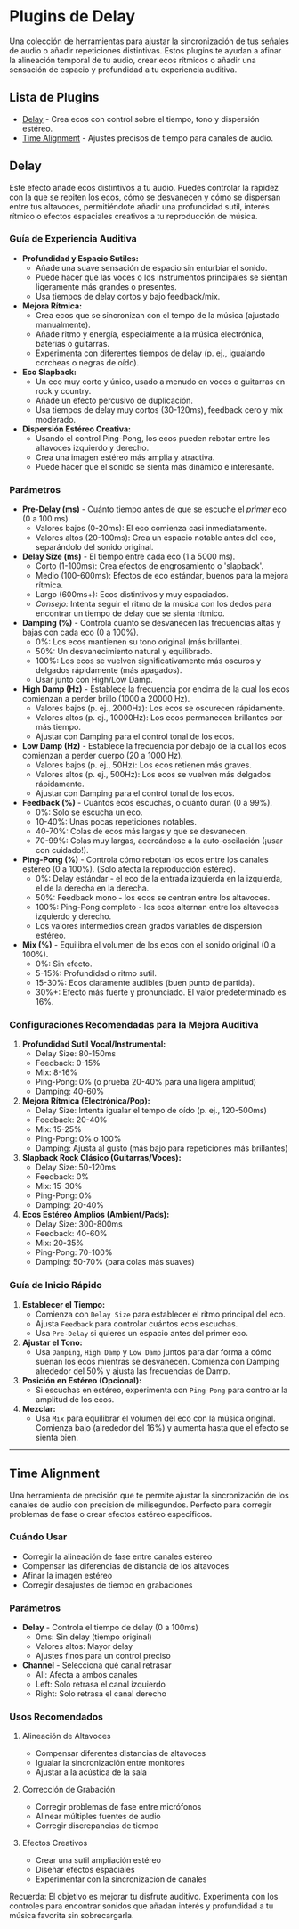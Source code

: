 # Plugins de Delay

Una colección de herramientas para ajustar la sincronización de tus señales de audio o añadir repeticiones distintivas. Estos plugins te ayudan a afinar la alineación temporal de tu audio, crear ecos rítmicos o añadir una sensación de espacio y profundidad a tu experiencia auditiva.

## Lista de Plugins

- [Delay](#delay) - Crea ecos con control sobre el tiempo, tono y dispersión estéreo.
- [Time Alignment](#time-alignment) - Ajustes precisos de tiempo para canales de audio.

## Delay

Este efecto añade ecos distintivos a tu audio. Puedes controlar la rapidez con la que se repiten los ecos, cómo se desvanecen y cómo se dispersan entre tus altavoces, permitiéndote añadir una profundidad sutil, interés rítmico o efectos espaciales creativos a tu reproducción de música.

### Guía de Experiencia Auditiva

- **Profundidad y Espacio Sutiles:**
  - Añade una suave sensación de espacio sin enturbiar el sonido.
  - Puede hacer que las voces o los instrumentos principales se sientan ligeramente más grandes o presentes.
  - Usa tiempos de delay cortos y bajo feedback/mix.
- **Mejora Rítmica:**
  - Crea ecos que se sincronizan con el tempo de la música (ajustado manualmente).
  - Añade ritmo y energía, especialmente a la música electrónica, baterías o guitarras.
  - Experimenta con diferentes tiempos de delay (p. ej., igualando corcheas o negras de oído).
- **Eco Slapback:**
  - Un eco muy corto y único, usado a menudo en voces o guitarras en rock y country.
  - Añade un efecto percusivo de duplicación.
  - Usa tiempos de delay muy cortos (30-120ms), feedback cero y mix moderado.
- **Dispersión Estéreo Creativa:**
  - Usando el control Ping-Pong, los ecos pueden rebotar entre los altavoces izquierdo y derecho.
  - Crea una imagen estéreo más amplia y atractiva.
  - Puede hacer que el sonido se sienta más dinámico e interesante.

### Parámetros

- **Pre-Delay (ms)** - Cuánto tiempo antes de que se escuche el *primer* eco (0 a 100 ms).
  - Valores bajos (0-20ms): El eco comienza casi inmediatamente.
  - Valores altos (20-100ms): Crea un espacio notable antes del eco, separándolo del sonido original.
- **Delay Size (ms)** - El tiempo entre cada eco (1 a 5000 ms).
  - Corto (1-100ms): Crea efectos de engrosamiento o 'slapback'.
  - Medio (100-600ms): Efectos de eco estándar, buenos para la mejora rítmica.
  - Largo (600ms+): Ecos distintivos y muy espaciados.
  - *Consejo:* Intenta seguir el ritmo de la música con los dedos para encontrar un tiempo de delay que se sienta rítmico.
- **Damping (%)** - Controla cuánto se desvanecen las frecuencias altas y bajas con cada eco (0 a 100%).
  - 0%: Los ecos mantienen su tono original (más brillante).
  - 50%: Un desvanecimiento natural y equilibrado.
  - 100%: Los ecos se vuelven significativamente más oscuros y delgados rápidamente (más apagados).
  - Usar junto con High/Low Damp.
- **High Damp (Hz)** - Establece la frecuencia por encima de la cual los ecos comienzan a perder brillo (1000 a 20000 Hz).
  - Valores bajos (p. ej., 2000Hz): Los ecos se oscurecen rápidamente.
  - Valores altos (p. ej., 10000Hz): Los ecos permanecen brillantes por más tiempo.
  - Ajustar con Damping para el control tonal de los ecos.
- **Low Damp (Hz)** - Establece la frecuencia por debajo de la cual los ecos comienzan a perder cuerpo (20 a 1000 Hz).
  - Valores bajos (p. ej., 50Hz): Los ecos retienen más graves.
  - Valores altos (p. ej., 500Hz): Los ecos se vuelven más delgados rápidamente.
  - Ajustar con Damping para el control tonal de los ecos.
- **Feedback (%)** - Cuántos ecos escuchas, o cuánto duran (0 a 99%).
  - 0%: Solo se escucha un eco.
  - 10-40%: Unas pocas repeticiones notables.
  - 40-70%: Colas de ecos más largas y que se desvanecen.
  - 70-99%: Colas muy largas, acercándose a la auto-oscilación (¡usar con cuidado!).
- **Ping-Pong (%)** - Controla cómo rebotan los ecos entre los canales estéreo (0 a 100%). (Solo afecta la reproducción estéreo).
  - 0%: Delay estándar - el eco de la entrada izquierda en la izquierda, el de la derecha en la derecha.
  - 50%: Feedback mono - los ecos se centran entre los altavoces.
  - 100%: Ping-Pong completo - los ecos alternan entre los altavoces izquierdo y derecho.
  - Los valores intermedios crean grados variables de dispersión estéreo.
- **Mix (%)** - Equilibra el volumen de los ecos con el sonido original (0 a 100%).
  - 0%: Sin efecto.
  - 5-15%: Profundidad o ritmo sutil.
  - 15-30%: Ecos claramente audibles (buen punto de partida).
  - 30%+: Efecto más fuerte y pronunciado. El valor predeterminado es 16%.

### Configuraciones Recomendadas para la Mejora Auditiva

1.  **Profundidad Sutil Vocal/Instrumental:**
    - Delay Size: 80-150ms
    - Feedback: 0-15%
    - Mix: 8-16%
    - Ping-Pong: 0% (o prueba 20-40% para una ligera amplitud)
    - Damping: 40-60%
2.  **Mejora Rítmica (Electrónica/Pop):**
    - Delay Size: Intenta igualar el tempo de oído (p. ej., 120-500ms)
    - Feedback: 20-40%
    - Mix: 15-25%
    - Ping-Pong: 0% o 100%
    - Damping: Ajusta al gusto (más bajo para repeticiones más brillantes)
3.  **Slapback Rock Clásico (Guitarras/Voces):**
    - Delay Size: 50-120ms
    - Feedback: 0%
    - Mix: 15-30%
    - Ping-Pong: 0%
    - Damping: 20-40%
4.  **Ecos Estéreo Amplios (Ambient/Pads):**
    - Delay Size: 300-800ms
    - Feedback: 40-60%
    - Mix: 20-35%
    - Ping-Pong: 70-100%
    - Damping: 50-70% (para colas más suaves)

### Guía de Inicio Rápido

1.  **Establecer el Tiempo:**
    - Comienza con `Delay Size` para establecer el ritmo principal del eco.
    - Ajusta `Feedback` para controlar cuántos ecos escuchas.
    - Usa `Pre-Delay` si quieres un espacio antes del primer eco.
2.  **Ajustar el Tono:**
    - Usa `Damping`, `High Damp` y `Low Damp` juntos para dar forma a cómo suenan los ecos mientras se desvanecen. Comienza con Damping alrededor del 50% y ajusta las frecuencias de Damp.
3.  **Posición en Estéreo (Opcional):**
    - Si escuchas en estéreo, experimenta con `Ping-Pong` para controlar la amplitud de los ecos.
4.  **Mezclar:**
    - Usa `Mix` para equilibrar el volumen del eco con la música original. Comienza bajo (alrededor del 16%) y aumenta hasta que el efecto se sienta bien.

---

## Time Alignment

Una herramienta de precisión que te permite ajustar la sincronización de los canales de audio con precisión de milisegundos. Perfecto para corregir problemas de fase o crear efectos estéreo específicos.

### Cuándo Usar
- Corregir la alineación de fase entre canales estéreo
- Compensar las diferencias de distancia de los altavoces
- Afinar la imagen estéreo
- Corregir desajustes de tiempo en grabaciones

### Parámetros
- **Delay** - Controla el tiempo de delay (0 a 100ms)
  - 0ms: Sin delay (tiempo original)
  - Valores altos: Mayor delay
  - Ajustes finos para un control preciso
- **Channel** - Selecciona qué canal retrasar
  - All: Afecta a ambos canales
  - Left: Solo retrasa el canal izquierdo
  - Right: Solo retrasa el canal derecho

### Usos Recomendados

1. Alineación de Altavoces
   - Compensar diferentes distancias de altavoces
   - Igualar la sincronización entre monitores
   - Ajustar a la acústica de la sala

2. Corrección de Grabación
   - Corregir problemas de fase entre micrófonos
   - Alinear múltiples fuentes de audio
   - Corregir discrepancias de tiempo

3. Efectos Creativos
   - Crear una sutil ampliación estéreo
   - Diseñar efectos espaciales
   - Experimentar con la sincronización de canales

Recuerda: El objetivo es mejorar tu disfrute auditivo. Experimenta con los controles para encontrar sonidos que añadan interés y profundidad a tu música favorita sin sobrecargarla.
